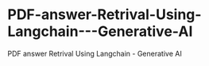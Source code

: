 # PDF-answer-Retrival-Using-Langchain---Generative-AI
PDF answer Retrival Using Langchain - Generative AI

